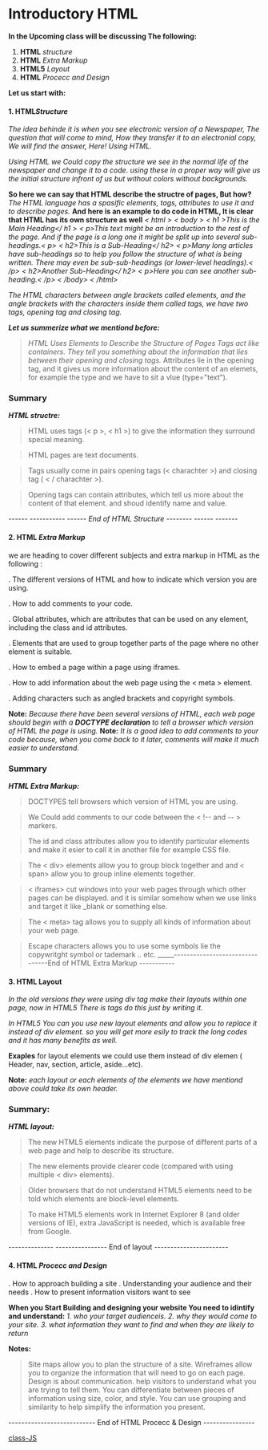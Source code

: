 # Introductory HTML

**In the Upcoming class will be discussing The following:**

1. **HTML** *structure*
2. **HTML** *Extra Markup*
3. **HTML5** *Layout*
4. **HTML** *Procecc and Design*

**Let us start with:**
#### 1. HTML*Structure*

*The idea behinde it is when you see electronic version of a Newspaper, The question that will come to mind, How they transfer it to an electronial copy, We will find the answer, Here! Using HTML.*

*Using HTML we Could copy the structure we see in the normal life of the newspaper and change it to a code. using these in a proper way will give us the initial structure infront of us but without colors without backgrounds.*

**So here we can say that HTML describe the structre of pages, But how?**
*The HTML language has a spasific elements, tags, attributes to use it and to describe pages.* **And here is an example to do code in HTML, It is clear that HTML has its own structure as well**
*< html >* 
*< body >*
 *< h1 >This is the Main Heading</ h1 >*
 *< p>This text might be an introduction to the rest of*
 *the page. And if the page is a long one it might*
 *be split up into several sub-headings.< p>*
 *< h2>This is a Sub-Heading</ h2>*
 *< p>Many long articles have sub-headings so to help*
 *you follow the structure of what is being written.*
 *There may even be sub-sub-headings (or lower-level*
 *headings).< /p>*
 *< h2>Another Sub-Heading</ h2>*
*< p>Here you can see another sub-heading.< /p>*
*< /body>*
*< /html>*

*The HTML characters between angle brackets called elements, and the angle brackets with the characters inside them called tags, we have two tags, opening tag and closing tag.*

***Let us summerize what we mentiond before:***

>*HTML Uses Elements to Describe the Structure of Pages*
>*Tags act like containers. They tell you something about the information that lies between their opening and closing tags.*
> Attributes lie in the opening tag, and it gives us more information about the content of an elemets, for example the type and we have to sit a vlue (type="text").

### Summary
 ***HTML structre:***
> HTML uses tags (< p >, < h1 >) to give the information they surround    special meaning.

> HTML pages are text documents.

> Tags usually come in pairs opening tags (< charachter >) and closing tag ( < / charachter >).

> Opening tags can contain attributes, which tell us more about the content of that element. and shoud identify name and value.

------ ----------- ------ *End of HTML Structure* -------- ------ -------

#### 2. HTML *Extra Markup*

we are heading to cover different subjects and extra markup in HTML as the following :

. The different versions of HTML and how to indicate which
  version you are using.

. How to add comments to your code.

. Global attributes, which are attributes that can be used on
  any element, including the class and id attributes.

. Elements that are used to group together parts of the page
  where no other element is suitable.

. How to embed a page within a page using iframes.

. How to add information about the web page using the
< meta > element.

. Adding characters such as angled brackets and copyright
  symbols.

**Note:** 
*Because there have been several versions of HTML, each web page should begin with a **DOCTYPE declaration** to tell a browser which version of HTML the page is using.* 
**Note:**
*It is a good idea to add comments to your code because, when you come back to it later, comments will make it much easier to understand.* 

### Summary
 ***HTML Extra Markup:***
> DOCTYPES tell browsers which version of HTML you are using.

> We Could add comments to our code between the
< !-- and -- > markers.

> The id and class attributes allow you to identify particular elements and make it esier to call it in another file for example CSS file.

> The < div>  elements allow you to group block together and and < span> allow you to group inline elements together.

> < iframes> cut windows into your web pages through which other pages can be displayed. and it is similar somehow when we use links and target it like _blank or something else.

> The < meta> tag allows you to supply all kinds of information about your web page.

> Escape characters allows you to use some symbols lie the copywritght symbol or tademark .. etc.
_____--------------------------------End of HTML Extra Markup -----------

#### 3. HTML Layout 
*In the old versions they were using div tag make their layouts within one page, now in HTML5 There is tags do this just by writing it.*

*In HTML5 You can you use new layout elements and allow you to replace it instead of div element. so you will get more esily to track the long codes and it has many benefits as well.*

**Exaples** for layout elements we could use them instead of div elemen
 ( Header, nav, section, article, aside...etc).

 **Note:** *each layout or each elements of the elements we have mentiond above could take its own header.*

### Summary:
***HTML layout:***
> The new HTML5 elements indicate the purpose of different parts of a web page and help to describe its structure.

> The new elements provide clearer code (compared with using multiple <   div> elements).

> Older browsers that do not understand HTML5 elements need to be told which elements are block-level elements.

> To make HTML5 elements work in Internet Explorer 8 (and older versions of IE), extra JavaScript is needed, which is available free from Google.

-------------- ---------------- End of layout -----------------------

#### 4. **HTML** *Procecc and Design*

. How to approach building a site
. Understanding your audience and their needs
. How to present information visitors want to see

**When you Start Building and designing your website You need to idintify and understand:**
*1. who your target audienceis.*
*2. why they would come to your site.* 
*3. what information they want to find and when they are likely to return*

**Notes:** 
> Site maps allow you to plan the structure of a site.
> Wireframes allow you to organize the information that will need to go on each page.
> Design is about communication. help visitors  to understand what you are trying to tell them.
> You can differentiate between pieces of information using size, color, and style.
> You can use grouping and similarity to help simplify the information you present.

--------------------------- End of HTML Procecc & Design ----------------



[class-JS](https://github.com/mrabdsaif/reading-notes-201/blob/master/Class01/Class01-JS.md)
